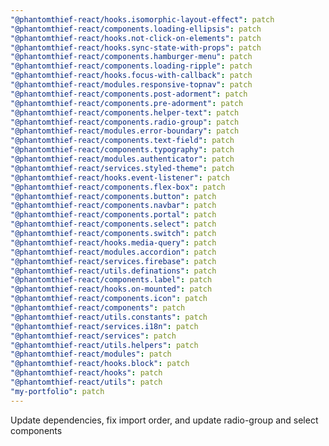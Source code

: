 ```yaml
---
"@phantomthief-react/hooks.isomorphic-layout-effect": patch
"@phantomthief-react/components.loading-ellipsis": patch
"@phantomthief-react/hooks.not-click-on-elements": patch
"@phantomthief-react/hooks.sync-state-with-props": patch
"@phantomthief-react/components.hamburger-menu": patch
"@phantomthief-react/components.loading-ripple": patch
"@phantomthief-react/hooks.focus-with-callback": patch
"@phantomthief-react/modules.responsive-topnav": patch
"@phantomthief-react/components.post-adorment": patch
"@phantomthief-react/components.pre-adorment": patch
"@phantomthief-react/components.helper-text": patch
"@phantomthief-react/components.radio-group": patch
"@phantomthief-react/modules.error-boundary": patch
"@phantomthief-react/components.text-field": patch
"@phantomthief-react/components.typography": patch
"@phantomthief-react/modules.authenticator": patch
"@phantomthief-react/services.styled-theme": patch
"@phantomthief-react/hooks.event-listener": patch
"@phantomthief-react/components.flex-box": patch
"@phantomthief-react/components.button": patch
"@phantomthief-react/components.navbar": patch
"@phantomthief-react/components.portal": patch
"@phantomthief-react/components.select": patch
"@phantomthief-react/components.switch": patch
"@phantomthief-react/hooks.media-query": patch
"@phantomthief-react/modules.accordion": patch
"@phantomthief-react/services.firebase": patch
"@phantomthief-react/utils.definations": patch
"@phantomthief-react/components.label": patch
"@phantomthief-react/hooks.on-mounted": patch
"@phantomthief-react/components.icon": patch
"@phantomthief-react/components": patch
"@phantomthief-react/utils.constants": patch
"@phantomthief-react/services.i18n": patch
"@phantomthief-react/services": patch
"@phantomthief-react/utils.helpers": patch
"@phantomthief-react/modules": patch
"@phantomthief-react/hooks.block": patch
"@phantomthief-react/hooks": patch
"@phantomthief-react/utils": patch
"my-portfolio": patch
---
```


Update dependencies, fix import order, and update radio-group and select components
